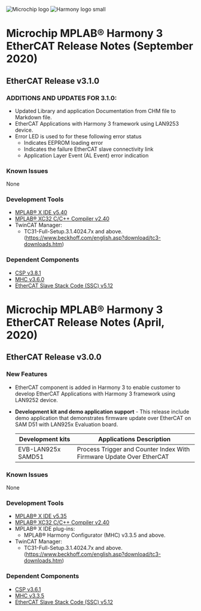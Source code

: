 ![Microchip logo](https://raw.githubusercontent.com/wiki/Microchip-MPLAB-Harmony/Microchip-MPLAB-Harmony.github.io/images/microchip_logo.png)
![Harmony logo small](https://raw.githubusercontent.com/wiki/Microchip-MPLAB-Harmony/Microchip-MPLAB-Harmony.github.io/images/microchip_mplab_harmony_logo_small.png)

# Microchip MPLAB® Harmony 3 EtherCAT Release Notes  (September 2020)
## EtherCAT Release v3.1.0
### ADDITIONS AND UPDATES FOR  3.1.0:
- Updated Library and application Documentation  from CHM file to Markdown file.
- EtherCAT Applications with Harmony 3 framework using LAN9253 device. 
- Error LED is used to for these following  error status 
	* Indicates EEPROM loading error
    * Indicates the failure EtherCAT slave connectivity link
    * Application Layer Event (AL Event) error indication

### Known Issues
None

### Development Tools

* [MPLAB® X IDE v5.40](https://www.microchip.com/mplab/mplab-x-ide)
* [MPLAB® XC32 C/C++ Compiler v2.40](https://www.microchip.com/mplab/compilers)
* TwinCAT Manager:
    * TC31-Full-Setup.3.1.4024.7x and above. (https://www.beckhoff.com/english.asp?download/tc3-downloads.htm)

### Dependent Components
* [CSP v3.8.1](https://github.com/Microchip-MPLAB-Harmony/csp/tree/v3.8.1)
* [MHC v3.6.0](https://github.com/Microchip-MPLAB-Harmony/mhc/tree/v3.6.0)
* [EtherCAT Slave Stack Code (SSC) v5.12](https://www.ethercat.org/en/downloads/downloads_01DCC32A10294F2EA866F7E46FB0285F.htm)

# Microchip MPLAB® Harmony 3 EtherCAT Release Notes (April, 2020)
## EtherCAT Release v3.0.0

### New Features
- EtherCAT component is added in Harmony 3 to enable customer to develop EtherCAT Applications with Harmony 3 framework using LAN9252 device.

- **Development kit and demo application support** - This release include demo application that demonstrates firmware update over EtherCAT on SAM D51 with LAN925x Evaluation board.

	| Development kits   	| Applications Description												|
	| ---					| ---																	|
	| EVB-LAN925x SAMD51	| Process Trigger and Counter Index With Firmware Update Over EtherCAT	|


### Known Issues

None

### Development Tools

* [MPLAB® X IDE v5.35](https://www.microchip.com/mplab/mplab-x-ide)
* [MPLAB® XC32 C/C++ Compiler v2.40](https://www.microchip.com/mplab/compilers)
* MPLAB® X IDE plug-ins:
    * MPLAB® Harmony Configurator (MHC) v3.3.5 and above.
* TwinCAT Manager:
    * TC31-Full-Setup.3.1.4024.7x and above. (https://www.beckhoff.com/english.asp?download/tc3-downloads.htm)

### Dependent Components
* [CSP v3.6.1](https://github.com/Microchip-MPLAB-Harmony/csp/tree/v3.6.1)
* [MHC v3.3.5](https://github.com/Microchip-MPLAB-Harmony/mhc/tree/v3.3.5)
* [EtherCAT Slave Stack Code (SSC) v5.12](https://www.ethercat.org/en/downloads/downloads_01DCC32A10294F2EA866F7E46FB0285F.htm)

